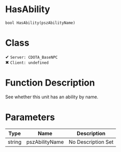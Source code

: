 # HasAbility
```
bool HasAbility(pszAbilityName)
```
# Class
✔ `Server: CDOTA_BaseNPC`  
✖ `Client: undefined`  

# Function Description
See whether this unit has an ability by name.
# Parameters
Type|Name|Description
--|--|--
string|pszAbilityName|No Description Set
